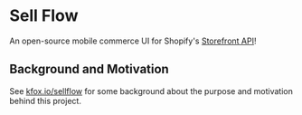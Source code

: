 # Sell Flow

An open-source mobile commerce UI for Shopify's [Storefront API](https://help.shopify.com/en/api/storefront-api)!

## Background and Motivation

See [kfox.io/sellflow](https://kfox.io/sellflow) for some background about the purpose and motivation behind this project.
